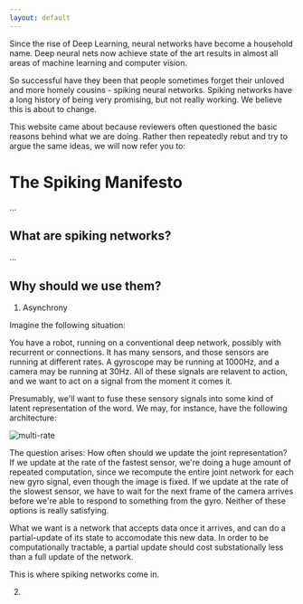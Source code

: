 ```yaml
---
layout: default
---
```


Since the rise of Deep Learning, neural networks have become a household name.  Deep neural nets now achieve state of the art results in almost all areas of machine learning and computer vision.

So successful have they been that people sometimes forget their unloved and more homely cousins - spiking neural networks.  Spiking networks have a long history of being very promising, but not really working.  We believe this is about to change.  

This website came about because reviewers often questioned the basic reasons behind what we are doing.  Rather then repeatedly rebut and try to argue the same ideas, we will now refer you to:

# The Spiking Manifesto

...

## What are spiking networks?

...

## Why should we use them?


1) Asynchrony

Imagine the following situation:

You have a robot, running on a conventional deep network, possibly with recurrent  or connections.  It has many sensors, and those sensors are running at different rates.  A gyroscope may be running at 1000Hz, and a camera may be running at 30Hz.  All of these signals are relavent to action, and we want to act on a signal from the moment it comes it.  

Presumably, we'll want to fuse these sensory signals into some kind of latent representation of the word.  We may, for instance, have the following architecture:

![multi-rate](https://docs.google.com/drawings/d/1fTgn1gKVK92OBBp6H8Muwpal7oVVCizpgPJ9APVbPog/pub?w=721&h=188)

The question arises: How often should we update the joint representation?  If we update at the rate of the fastest sensor, we're doing a huge amount of repeated computation, since we recompute the entire joint network for each new gyro signal, even though the image is fixed.  If we update at the rate of the slowest sensor, we have to wait for the next frame of the camera arrives before we're able to respond to something from the gyro.  Neither of these options is really satisfying.

What we want is a network that accepts data once it arrives, and can do a partial-update of its state to accomodate this new data.  In order to be computationally tractable, a partial update should cost substationally less than a full update of the network.

This is where spiking networks come in.


2) 
